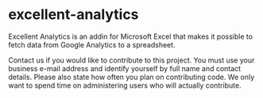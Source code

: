 excellent-analytics
======================

Excellent Analytics is an addin for Microsoft Excel that makes it possible to fetch data from Google Analytics to a spreadsheet.

Contact us if you would like to contribute to this project. You must use your business e-mail address and identify yourself by full name and contact details. Please also state how often you plan on contributing code. We only want to spend time on administering users who will actually contribute.
